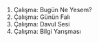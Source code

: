 1. Çalışma: Bugün Ne Yesem?
2. Çalışma: Günün Falı
3. Çalışma: Davul Sesi
4. Çalışma: Bilgi Yarışması